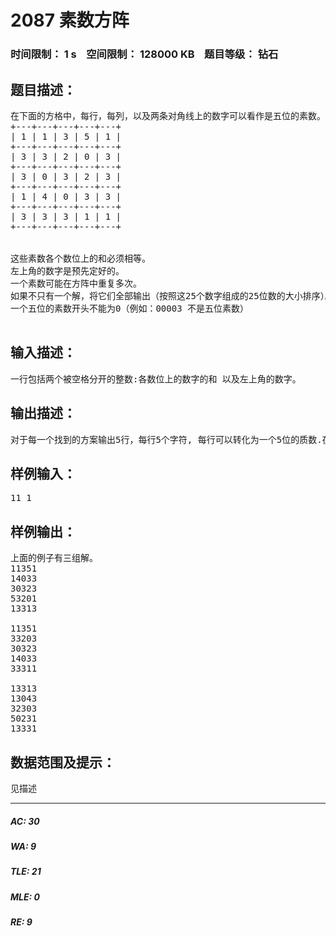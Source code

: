 # 2087 素数方阵   
### 时间限制： 1 s&nbsp;&nbsp;&nbsp;&nbsp;空间限制： 128000 KB&nbsp;&nbsp;&nbsp;&nbsp;题目等级： 钻石  
## 题目描述：  

<pre>
在下面的方格中，每行，每列，以及两条对角线上的数字可以看作是五位的素数。方格中的行按照从左到右的顺序组成一个素数，而列按照从上到下的顺序。两条对角线也是按照从左到右的顺序来组成。
+---+---+---+---+---+
| 1 | 1 | 3 | 5 | 1 |
+---+---+---+---+---+
| 3 | 3 | 2 | 0 | 3 |
+---+---+---+---+---+
| 3 | 0 | 3 | 2 | 3 |
+---+---+---+---+---+
| 1 | 4 | 0 | 3 | 3 |
+---+---+---+---+---+
| 3 | 3 | 3 | 1 | 1 |
+---+---+---+---+---+ 


这些素数各个数位上的和必须相等。
左上角的数字是预先定好的。
一个素数可能在方阵中重复多次。
如果不只有一个解，将它们全部输出（按照这25个数字组成的25位数的大小排序）。
一个五位的素数开头不能为0（例如：00003 不是五位素数）

</pre>
  
  
## 输入描述：  

<pre>
一行包括两个被空格分开的整数:各数位上的数字的和 以及左上角的数字。
</pre>
  
  
## 输出描述：  

<pre>
对于每一个找到的方案输出5行，每行5个字符, 每行可以转化为一个5位的质数.在两组方案中间输出一个空行. 如果没有解就单独输出一行"NONE"。
</pre>
  
  
## 样例输入：  

<pre>
11 1
</pre>
  
  
## 样例输出：  

<pre>
上面的例子有三组解。
11351
14033
30323
53201
13313

11351
33203
30323
14033
33311

13313
13043
32303
50231
13331
</pre>
  
  
## 数据范围及提示：  

<pre>
见描述
</pre>
  
  
***  

##### AC: 30  
##### WA: 9  
##### TLE: 21  
##### MLE: 0  
##### RE: 9  
